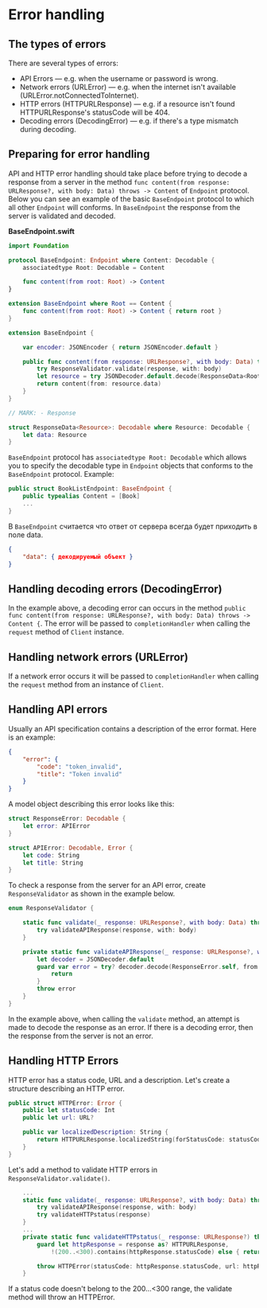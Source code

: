 # Error handling

## The types of errors

There are several types of errors:
* API Errors — e.g. when the username or password is wrong.
* Network errors (URLError) — e.g. when the internet isn't available (URLError.notConnectedToInternet).
* HTTP errors (HTTPURLResponse) — e.g. if a resource isn't found HTTPURLResponse's statusCode will be 404.
* Decoding errors (DecodingError) — e.g. if there's a type mismatch during decoding.

## Preparing for error handling

API and HTTP error handling should take place before trying to decode a response from a server in the method `func content(from response: URLResponse?, with body: Data) throws -> Content` of `Endpoint` protocol. Below you can see an example of the basic `BaseEndpoint` protocol to which all other `Endpoint` will conforms. In `BaseEndpoint` the response from the server is validated and decoded.

**BaseEndpoint.swift**
```swift
import Foundation

protocol BaseEndpoint: Endpoint where Content: Decodable {
    associatedtype Root: Decodable = Content

    func content(from root: Root) -> Content
}

extension BaseEndpoint where Root == Content {
    func content(from root: Root) -> Content { return root }
}

extension BaseEndpoint {

    var encoder: JSONEncoder { return JSONEncoder.default }

    public func content(from response: URLResponse?, with body: Data) throws -> Content {
        try ResponseValidator.validate(response, with: body)
        let resource = try JSONDecoder.default.decode(ResponseData<Root>.self, from: body)
        return content(from: resource.data)
    }
}

// MARK: - Response

struct ResponseData<Resource>: Decodable where Resource: Decodable {
    let data: Resource
}
```

`BaseEndpoint` protocol has `associatedtype Root: Decodable` which allows you to specify the decodable type in `Endpoint` objects that conforms to the `BaseEndpoint` protocol. Example:
```swift
public struct BookListEndpoint: BaseEndpoint {
    public typealias Content = [Book]
    ...
}
```

В `BaseEndpoint` считается что ответ от сервера всегда будет приходить в поле data.
```json
{
    "data": { декодируемый объект }
}
```

## Handling decoding errors (DecodingError)

In the example above, a decoding error can occurs in the method `public func content(from response: URLResponse?, with body: Data) throws -> Content {`. The error will be passed to `completionHandler` when calling the `request` method of `Client` instance.

## Handling network errors (URLError)

If a network error occurs it will be passed to `completionHandler` when calling the `request` method from an instance of `Client`.

## Handling API errors

Usually an API specification contains a description of the error format. Here is an example:
```json
{
    "error": {
        "code": "token_invalid",
        "title": "Token invalid"
    }
}
```

A model object describing this error looks like this:

```swift
struct ResponseError: Decodable {
    let error: APIError
}

struct APIError: Decodable, Error {
    let code: String
    let title: String
}
```

To check a response from the server for an API error, create `ResponseValidator` as shown in the example below.

```swift
enum ResponseValidator {

    static func validate(_ response: URLResponse?, with body: Data) throws {
        try validateAPIResponse(response, with: body)
    }

    private static func validateAPIResponse(_ response: URLResponse?, with body: Data) throws {
        let decoder = JSONDecoder.default
        guard var error = try? decoder.decode(ResponseError.self, from: body).error else {
            return
        }
        throw error
    }
}
```

In the example above, when calling the `validate` method, an attempt is made to decode the response as an error. If there is a decoding error, then the response from the server is not an error.

## Handling HTTP Errors

HTTP error has a status code, URL and a description. Let's create a structure describing an HTTP error.

```swift
public struct HTTPError: Error {
    public let statusCode: Int
    public let url: URL?

    public var localizedDescription: String {
        return HTTPURLResponse.localizedString(forStatusCode: statusCode)
    }
}
```

Let's add a method to validate HTTP errors in `ResponseValidator.validate()`.

```swift
    ...
    static func validate(_ response: URLResponse?, with body: Data) throws {
        try validateAPIResponse(response, with: body)
        try validateHTTPstatus(response)
    }
    ...
    private static func validateHTTPstatus(_ response: URLResponse?) throws {
        guard let httpResponse = response as? HTTPURLResponse,
            !(200..<300).contains(httpResponse.statusCode) else { return }

        throw HTTPError(statusCode: httpResponse.statusCode, url: httpResponse.url)
    }
```

If a status code doesn't belong to the 200...<300 range, the validate method will throw an HTTPError.

